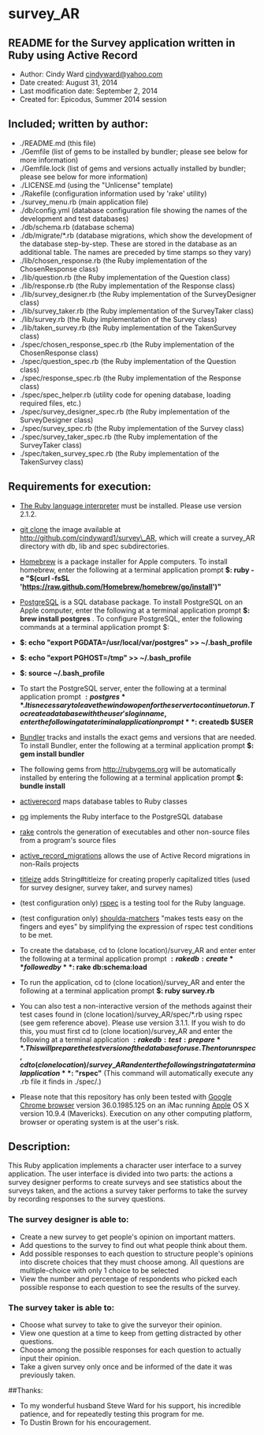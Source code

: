 survey\_AR
====================

## README for the Survey application written in Ruby using Active Record

* Author: Cindy Ward <cindyward@yahoo.com>
* Date created: August 31, 2014
* Last modification date: September 2, 2014
* Created for:  Epicodus, Summer 2014 session

## Included; written by author:
* ./README.md (this file)
* ./Gemfile (list of gems to be installed by bundler; please see below for more information)
* ./Gemfile.lock (list of gems and versions actually installed by bundler; please see below for more information)
* ./LICENSE.md (using the "Unlicense" template)
* ./Rakefile (configuration information used by 'rake' utility)
* ./survey_menu.rb (main application file)
* ./db/config.yml (database configuration file showing the names of the development and test databases)
* ./db/schema.rb (database schema)
* ./db/migrate/*.rb (database migrations, which show the development of the database step-by-step. These are stored in the database as an additional table. The names are preceded by time stamps so they vary)
* ./lib/chosen\_response.rb (the Ruby implementation of the ChosenResponse class)
* ./lib/question.rb (the Ruby implementation of the Question class)
* ./lib/response.rb (the Ruby implementation of the Response class)
* ./lib/survey\_designer.rb (the Ruby implementation of the SurveyDesigner class)
* ./lib/survey\_taker.rb (the Ruby implementation of the SurveyTaker class)
* ./lib/survey.rb (the Ruby implementation of the Survey class)
* ./lib/taken\_survey.rb (the Ruby implementation of the TakenSurvey class)
* ./spec/chosen\_response\_spec.rb (the Ruby implementation of the ChosenResponse class)
* ./spec/question\_spec.rb (the Ruby implementation of the Question class)
* ./spec/response\_spec.rb (the Ruby implementation of the Response class)
* ./spec/spec\_helper.rb (utility code for opening database, loading required files, etc.)
* ./spec/survey\_designer\_spec.rb (the Ruby implementation of the SurveyDesigner class)
* ./spec/survey\_spec.rb (the Ruby implementation of the Survey class)
* ./spec/survey\_taker\_spec.rb (the Ruby implementation of the SurveyTaker class)
* ./spec/taken\_survey\_spec.rb (the Ruby implementation of the TakenSurvey class)

## Requirements for execution:
* [The Ruby language interpreter](https://www.ruby-lang.org/en/downloads/) must be installed. Please use version 2.1.2.

* [git clone](http://github.com/) the image available at http://github.com/cindyward1/survey\_AR, which will create a survey\_AR directory with db, lib and spec subdirectories.

* [Homebrew](http://brew.sh/) is a package installer for Apple computers. To install homebrew, enter the following at a terminal application prompt **$: ruby -e "$(curl -fsSL 'https://raw.github.com/Homebrew/homebrew/go/install')"**

* [PostgreSQL](http://http://www.postgresql.org/) is a SQL database package. To install PostgreSQL on an Apple computer, enter the following at a terminal application prompt **$: brew install postgres** . To configure PostgreSQL, enter the following commands at a terminal application prompt $:
 * **$: echo "export PGDATA=/usr/local/var/postgres" >> ~/.bash\_profile**
 * **$: echo "export PGHOST=/tmp" >> ~/.bash\_profile**
 * **$: source ~/.bash\_profile**
* To start the PostgreSQL server, enter the following at a terminal application prompt **$: postgres** . It is necessary to leave the window open for the server to continue to run. To create a database with the user's login name, enter the following at a teriminal application prompt **$: createdb $USER**

* [Bundler](http://bundler.io) tracks and installs the exact gems and versions that are needed. To install Bundler, enter the following at a terminal application prompt **$: gem install bundler**
* The following gems from http://rubygems.org will be automatically installed by entering the following at a terminal application prompt **$: bundle install**
 * [activerecord](https://rubygems.org/gems/activerecord) maps database tables to Ruby classes
 * [pg](https://rubygems.org/gems/pg) implements the Ruby interface to the PostgreSQL database
 * [rake](https://rubygems.org/gems/rake) controls the generation of executables and other non-source files from a program's source files
 * [active\_record\_migrations](https://rubygems.org/gems/active\_record\_migrations) allows the use of Active Record migrations in non-Rails projects
 * [titleize](bygems.org/gems/titleize) adds String#titleize for creating properly capitalized titles (used for survey designer, survey taker, and survey names)
 * (test configuration only) [rspec](https://rubygems.org/gems/rspec) is a testing tool for the Ruby language.
 * (test configuration only) [shoulda-matchers](http://robots.thoughtbot.com/shoulda-matchers-2-6-0) "makes tests easy on the fingers and eyes" by simplifying the expression of rspec test conditions to be met.

* To create the database, cd to (clone location)/survey\_AR and enter enter the following at a terminal application prompt **$: rake db:create** followed by **$: rake db:schema:load**

* To run the application, cd to (clone location)/survey\_AR and enter the following at a terminal application prompt **$: ruby survey.rb**
* You can also test a non-interactive version of the methods against their test cases found in (clone location)/survey\_AR/spec/\*.rb using rspec (see gem reference above). Please use version 3.1.1. If you wish to do this, you must first cd to (clone location)/survey\_AR and enter the following at a terminal application **$: rake db:test:prepare** . This will prepare the test version of the database for use. Then to run rspec, cd to (clone location)/survey\_AR and enter the following string at a terminal application **$: "rspec"** (This command will automatically execute any .rb file it finds in ./spec/.)

* Please note that this repository has only been tested with [Google Chrome browser](http://www.google.com/intl/en/chrome/browser) version 36.0.1985.125 on an iMac running [Apple](http://www.apple.com) OS X version 10.9.4 (Mavericks). Execution on any other computing platform, browser or operating system is at the user's risk.

## Description:
This Ruby application implements a character user interface to a survey application. The user interface is divided into two parts: the actions a survey designer performs to create surveys and see statistics about the surveys taken, and the actions a survey taker performs to take the survey by recording responses to the survey questions.
### The survey designer is able to:
* Create a new survey to get people's opinion on important matters.
* Add questions to the survey to find out what people think about them.
* Add possible responses to each question to structure people's opinions into discrete choices that they must choose among. All questions are multiple-choice with only 1 choice to be selected
* View the number and percentage of respondents who picked each possible response to each question to see the results of the survey.

### The survey taker is able to:
* Choose what survey to take to give the surveyor their opinion.
* View one question at a time to keep from getting distracted by other questions.
* Choose among the possible responses for each question to actually input their opinion.
* Take a given survey only once and be informed of the date it was previously taken.

##Thanks:
* To my wonderful husband Steve Ward for his support, his incredible patience, and for repeatedly testing this program for me.
* To Dustin Brown for his encouragement.
